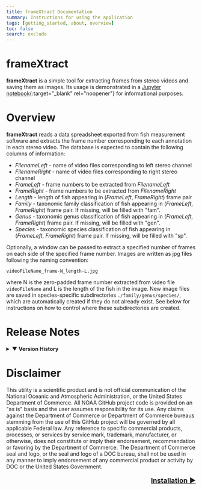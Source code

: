 ```yaml
---
title: frameXtract Documentation
summary: Instructions for using the application
tags: [getting_started, about, overview]
toc: false
search: exclude
---
```


# frameXtract

**frameXtract** is a simple tool for extracting frames from stereo videos and saving them as images. Its usage is demonstrated in a [Jupyter notebook](https://github.com/MattGrossi-NOAA/SEFSC-FATES-ATI-FrameXtraction/blob/main/frameExtractionFromVideo.ipynb){:target="_blank" rel="noopener"} for informational purposes.

# Overview

**frameXtract** reads a data spreadsheet exported from fish measurement software and extracts the frame number corresponding to each annotation in each stereo video. The database is expected to contain the following columns of information:
- *FilenameLeft* - name of video files corresponding to left stereo channel
- *FilenameRight* - name of video files corresponding to right stereo channel
- *FrameLeft* - frame numbers to be extracted from *FilenameLeft*
- *FrameRight* - frame numbers to be extracted from *FilenameRight*
- *Length* - length of fish appearing in (*FrameLeft*, *FrameRight*) frame pair
- *Family* - taxonomic family classification of fish appearing in (*FrameLeft*, *FrameRight*) frame pair. If missing, will be filled with "fam".
- *Genus* - taxonomic genus classification of fish appearing in (*FrameLeft*, *FrameRight*) frame pair. If missing, will be filled with "gen".
- *Species* - taxonomic species classification of fish appearing in (*FrameLeft*, *FrameRight*) frame pair. If missing, will be filled with "sp".

Optionally, a window can be passed to extract a specified number of frames on each side of the specified frame number. Images are written as jpg files following the naming convention:

```shell
videoFileName_frame-N_length-L.jpg
```

where N is the zero-padded frame number extracted from video file ```videoFileName``` and L is the length of the fish in the image. New image files are saved in species-specific subdirectories ```./family/genus/species/```, which are automatically created if they do not already exist. See below for instructions on how to control where these subdirectories are created.

# Release Notes

<details>
  <summary>
    <b> &#9660; Version History </b>
  </summary>
  <ul>
    <li> <b>Version 1.0</b> (Sep 2023): Initial version </li>
    <li> <b>Version 1.1</b> (Oct 2023): Revised to include:
      <ul>
        <li> Appending fish length to image file name </li>
        <li> Ability to control where images are read from and saved </li> 
        <li> Storing images in species-specific subdirectories </li>
      </ul> </li>
  </ul>
</details>


# Disclaimer
This utility is a scientific product and is not official communication of the National Oceanic and Atmospheric Administration, or the United States Department of Commerce. All NOAA GitHub project code is provided on an "as is" basis and the user assumes responsibility for its use. Any claims against the Department of Commerce or Department of Commerce bureaus stemming from the use of this GitHub project will be governed by all applicable Federal law. Any reference to specific commercial products, processes, or services by service mark, trademark, manufacturer, or otherwise, does not constitute or imply their endorsement, recommendation or favoring by the Department of Commerce. The Department of Commerce seal and logo, or the seal and logo of a DOC bureau, shall not be used in any manner to imply endorsement of any commercial product or activity by DOC or the United States Government.

<p style="text-align:right; font-size:large">
    <a href="{{ site.url }}{{ site.baseurl }}/howto.html"> <b>Installation</b> &#9654; </a>
</p>